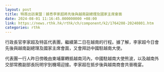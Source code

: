 ```yaml
---
layout: post
title: 特首出訪東盟｜據悉李家超將先後與越南副總理及國家主席會面
date: 2024-08-01 11:16:45.000000000 +08:00
link: https://news.rthk.hk/rthk/ch/component/k2/1764208-20240801.htm
categories: rthk
---
```


行政長官李家超及特區代表團，繼續第二日在越南的行程。據了解，李家超今日會先後與越南副總理及國家主席會面，又會拜訪中國駐越南大使。

代表團一行人昨日傍晚由柬埔寨轉抵越南河內，中國駐越南大使熊波，以及越南外交部常務副部長阮明宇到機場迎接。李家超在抵步後與越南商會共晉晚宴。
